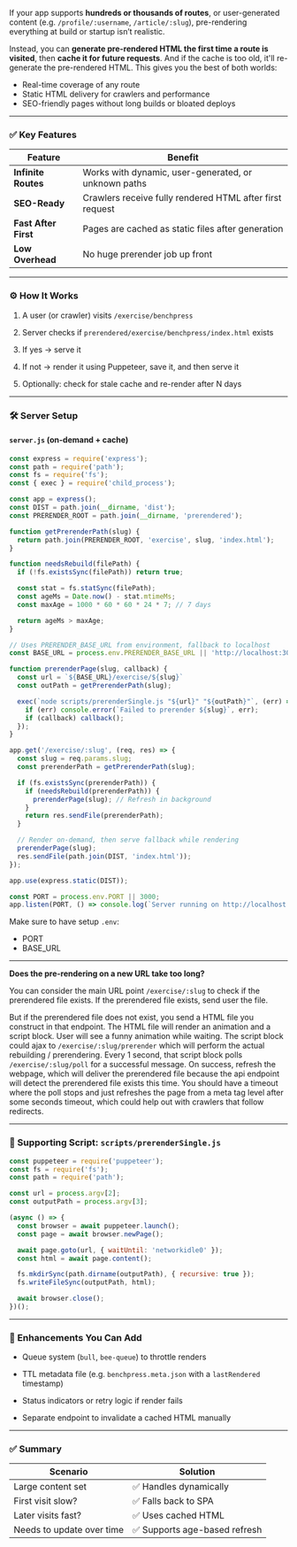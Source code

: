 If your app supports **hundreds or thousands of routes**, or user-generated content (e.g. `/profile/:username`, `/article/:slug`), pre-rendering everything at build or startup isn’t realistic.

Instead, you can **generate pre-rendered HTML the first time a route is visited**, then **cache it for future requests**. And if the cache is too old, it'll re-generate the pre-rendered HTML. This gives you the best of both worlds:

- Real-time coverage of any route
- Static HTML delivery for crawlers and performance
- SEO-friendly pages without long builds or bloated deploys

---

### ✅ Key Features

|Feature|Benefit|
|---|---|
|**Infinite Routes**|Works with dynamic, user-generated, or unknown paths|
|**SEO-Ready**|Crawlers receive fully rendered HTML after first request|
|**Fast After First**|Pages are cached as static files after generation|
|**Low Overhead**|No huge prerender job up front|

---

### ⚙️ How It Works

1. A user (or crawler) visits `/exercise/benchpress`
    
2. Server checks if `prerendered/exercise/benchpress/index.html` exists
    
3. If yes → serve it
    
4. If not → render it using Puppeteer, save it, and then serve it
    
5. Optionally: check for stale cache and re-render after N days
    

---

### 🛠 Server Setup

#### `server.js` (on-demand + cache)

```js
const express = require('express');
const path = require('path');
const fs = require('fs');
const { exec } = require('child_process');

const app = express();
const DIST = path.join(__dirname, 'dist');
const PRERENDER_ROOT = path.join(__dirname, 'prerendered');

function getPrerenderPath(slug) {
  return path.join(PRERENDER_ROOT, 'exercise', slug, 'index.html');
}

function needsRebuild(filePath) {
  if (!fs.existsSync(filePath)) return true;

  const stat = fs.statSync(filePath);
  const ageMs = Date.now() - stat.mtimeMs;
  const maxAge = 1000 * 60 * 60 * 24 * 7; // 7 days

  return ageMs > maxAge;
}

// Uses PRERENDER_BASE_URL from environment, fallback to localhost
const BASE_URL = process.env.PRERENDER_BASE_URL || 'http://localhost:3000';

function prerenderPage(slug, callback) {
  const url = `${BASE_URL}/exercise/${slug}`
  const outPath = getPrerenderPath(slug);

  exec(`node scripts/prerenderSingle.js "${url}" "${outPath}"`, (err) => {
    if (err) console.error(`Failed to prerender ${slug}`, err);
    if (callback) callback();
  });
}

app.get('/exercise/:slug', (req, res) => {
  const slug = req.params.slug;
  const prerenderPath = getPrerenderPath(slug);

  if (fs.existsSync(prerenderPath)) {
    if (needsRebuild(prerenderPath)) {
      prerenderPage(slug); // Refresh in background
    }
    return res.sendFile(prerenderPath);
  }

  // Render on-demand, then serve fallback while rendering
  prerenderPage(slug);
  res.sendFile(path.join(DIST, 'index.html'));
});

app.use(express.static(DIST));

const PORT = process.env.PORT || 3000;
app.listen(PORT, () => console.log(`Server running on http://localhost:${PORT}`));
```

Make sure to have setup `.env`:
- PORT
- BASE_URL

---

**Does the pre-rendering on a new URL take too long?** 

You can consider the main URL point `/exercise/:slug` to check if the prerendered file exists. If the prerendered file exists, send user the file.

But if the prerendered file does not exist, you send a HTML file you construct in that endpoint. The HTML file will render an animation and a script block. User will see a funny animation while waiting. The script block could ajax to `/exercise/:slug/prerender` which will perform the actual rebuilding / prerendering. Every 1 second, that script block polls `/exercise/:slug/poll` for a successful message. On success, refresh the webpage, which will deliver the prerendered file because the api endpoint will detect the prerendered file exists this time. You should have a timeout where the poll stops and just refreshes the page from a meta tag level after some seconds timeout, which could help out with crawlers that follow redirects.

---

### 🔧 Supporting Script: `scripts/prerenderSingle.js`

```js
const puppeteer = require('puppeteer');
const fs = require('fs');
const path = require('path');

const url = process.argv[2];
const outputPath = process.argv[3];

(async () => {
  const browser = await puppeteer.launch();
  const page = await browser.newPage();

  await page.goto(url, { waitUntil: 'networkidle0' });
  const html = await page.content();

  fs.mkdirSync(path.dirname(outputPath), { recursive: true });
  fs.writeFileSync(outputPath, html);

  await browser.close();
})();
```

---

### 🧠 Enhancements You Can Add

- Queue system (`bull`, `bee-queue`) to throttle renders
    
- TTL metadata file (e.g. `benchpress.meta.json` with a `lastRendered` timestamp)
    
- Status indicators or retry logic if render fails
    
- Separate endpoint to invalidate a cached HTML manually
    

---

### ✅ Summary

|Scenario|Solution|
|---|---|
|Large content set|✅ Handles dynamically|
|First visit slow?|✅ Falls back to SPA|
|Later visits fast?|✅ Uses cached HTML|
|Needs to update over time|✅ Supports age-based refresh|
